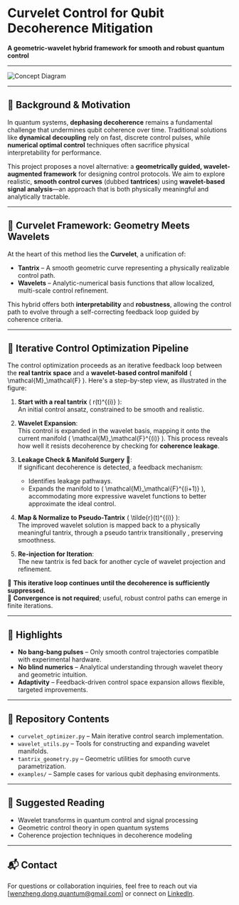 # Curvelet Control for Qubit Decoherence Mitigation

**A geometric-wavelet hybrid framework for smooth and robust quantum control**

---

![Concept Diagram](https://i.imgur.com/nL9P1ot.png)

---

## 🧠 Background & Motivation

In quantum systems, **dephasing decoherence** remains a fundamental challenge that undermines qubit coherence over time. Traditional solutions like **dynamical decoupling** rely on fast, discrete control pulses, while **numerical optimal control** techniques often sacrifice physical interpretability for performance.

This project proposes a novel alternative: a **geometrically guided, wavelet-augmented framework** for designing control protocols. We aim to explore realistic, **smooth control curves** (dubbed **tantrices**) using **wavelet-based signal analysis**—an approach that is both physically meaningful and analytically tractable.

---

## 🔁 Curvelet Framework: Geometry Meets Wavelets

At the heart of this method lies the **Curvelet**, a unification of:

- **Tantrix** – A smooth geometric curve representing a physically realizable control path.
- **Wavelets** – Analytic-numerical basis functions that allow localized, multi-scale control refinement.

This hybrid offers both **interpretability** and **robustness**, allowing the control path to evolve through a self-correcting feedback loop guided by coherence criteria.

---

## 🔧 Iterative Control Optimization Pipeline

The control optimization proceeds as an iterative feedback loop between the **real tantrix space** and a **wavelet-based control manifold** \( \mathcal{M}_\mathcal{F} \). Here's a step-by-step view, as illustrated in the figure:

1. **Start with a real tantrix** \( r(t)^{(i)} \):  
   An initial control ansatz, constrained to be smooth and realistic.

2. **Wavelet Expansion**:  
   This control is expanded in the wavelet basis, mapping it onto the current manifold \( \mathcal{M}_\mathcal{F}^{(i)} \). This process reveals how well it resists decoherence by checking for **coherence leakage**.

3. **Leakage Check & Manifold Surgery** 🤖:  
   If significant decoherence is detected, a feedback mechanism:
   - Identifies leakage pathways.
   - Expands the manifold to \( \mathcal{M}_\mathcal{F}^{(i+1)} \), accommodating more expressive wavelet functions to better approximate the ideal control.

4. **Map & Normalize to Pseudo-Tantrix** \( \tilde{r}(t)^{(i)} \):  
   The improved wavelet solution is mapped back to a physically meaningful tantrix, through a pseudo tantrix transitionally , preserving smoothness.

5. **Re-injection for Iteration**:  
   The new tantrix is fed back for another cycle of wavelet projection and refinement.

🔁 **This iterative loop continues until the decoherence is sufficiently suppressed.**  
🧠 **Convergence is not required**; useful, robust control paths can emerge in finite iterations.

---

## 📌 Highlights

- **No bang-bang pulses** – Only smooth control trajectories compatible with experimental hardware.
- **No blind numerics** – Analytical understanding through wavelet theory and geometric intuition.
- **Adaptivity** – Feedback-driven control space expansion allows flexible, targeted improvements.

---

## 📂 Repository Contents

- `curvelet_optimizer.py` – Main iterative control search implementation.
- `wavelet_utils.py` – Tools for constructing and expanding wavelet manifolds.
- `tantrix_geometry.py` – Geometric utilities for smooth curve parametrization.
- `examples/` – Sample cases for various qubit dephasing environments.

---

## 📖 Suggested Reading

- Wavelet transforms in quantum control and signal processing  
- Geometric control theory in open quantum systems  
- Coherence projection techniques in decoherence modeling

---

## 📬 Contact

For questions or collaboration inquiries, feel free to reach out via [wenzheng.dong.quantum@gmail.com] or connect on [LinkedIn](https://www.linkedin.com/in/wenzheng-dong).

